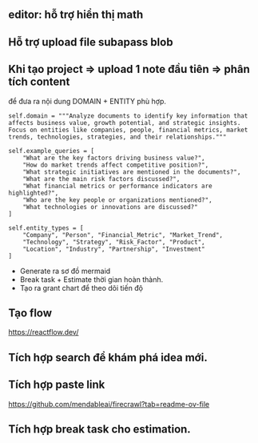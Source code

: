 
## editor: hỗ trợ hiển thị math

## Hỗ trợ upload file subapass blob

## Khi tạo project => upload 1 note đầu tiên => phân tích content 
để đưa ra nội dung DOMAIN + ENTITY phù hợp.

```
self.domain = """Analyze documents to identify key information that affects business value, growth potential, and strategic insights. 
Focus on entities like companies, people, financial metrics, market trends, technologies, strategies, and their relationships."""

self.example_queries = [
    "What are the key factors driving business value?",
    "How do market trends affect competitive position?",
    "What strategic initiatives are mentioned in the documents?",
    "What are the main risk factors discussed?",
    "What financial metrics or performance indicators are highlighted?",
    "Who are the key people or organizations mentioned?",
    "What technologies or innovations are discussed?"
]

self.entity_types = [
    "Company", "Person", "Financial_Metric", "Market_Trend", 
    "Technology", "Strategy", "Risk_Factor", "Product", 
    "Location", "Industry", "Partnership", "Investment"
]
```

- Generate ra sơ đồ mermaid
- Break task + Estimate thời gian hoàn thành.
- Tạo ra grant chart để theo dõi tiến độ

## Tạo flow 
https://reactflow.dev/


## Tích hợp search để khám phá idea mới.


## Tích hợp paste link
https://github.com/mendableai/firecrawl?tab=readme-ov-file

## Tích hợp break task cho estimation.



